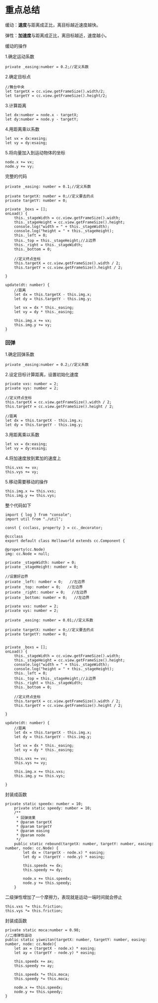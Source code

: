# 重点总结

缓动：**速度**与距离成正比，离目标越近速度越快。

弹性：**加速度**与距离成正比，离目标越近，速度越小。

缓动的操作

1.确定运动系数

	private _easing:number = 0.2;//定义系数

2.确定目标点

	//舞台中央
	let targetX = cc.view.getFrameSize().width/2;
	let targetY = cc.view.getFrameSize().height/2;

3.计算距离

	let dx:number = node.x - targetX;
	let dy:number = node.y - targetY;

4.用距离乘以系数

	let vx = dx:easing;
	let vy = dy:esaing;

5.将向量加入到运动物体的坐标

	node.x += vx;
	node.y += vy;

完整的代码
	
	private _easing: number = 0.1;//定义系数

    private targetX: number = 0;//定义要去的点
    private targetY: number = 0;

    private _boxs = [];
    onLoad() {
        this._stageWidth = cc.view.getFrameSize().width;
        this._stageHeight = cc.view.getFrameSize().height;
        console.log("width = " + this._stageWidth);
        console.log("height = " + this._stageHeight);
        this._left = 0;
        this._top = this._stageHeight;//上边界
        this._right = this._stageWidth;
        this._bottom = 0;

        //定义终点坐标
        this.targetX = cc.view.getFrameSize().width / 2;
        this.targetY = cc.view.getFrameSize().height / 2;

    }

    update(dt: number) {
        //距离
        let dx = this.targetX - this.img.x;
        let dy = this.targetY - this.img.y;

        let vx = dx * this._easing;
        let vy = dy * this._easing;

        this.img.x += vx;
        this.img.y += vy;
    }


### 回弹

1.确定回弹系数

	private _easing:number = 0.2;//定义系数

2.设定目标计算距离，设置初始化速度

	private vxs: number = 2;
    private vys: number = 2;

	//定义终点坐标
    this.targetX = cc.view.getFrameSize().width / 2;
    this.targetY = cc.view.getFrameSize().height / 2;
	
	//距离
    let dx = this.targetX - this.img.x;
    let dy = this.targetY - this.img.y;
	
3.用距离乘以系数

	let vx = dx:easing;
	let vy = dy:esaing;

4.将加速度放到累加的速度上
	
	this.vxs += vx;
    this.vys += vy; 

5.移动需要移动的操作

	this.img.x += this.vxs;
    this.img.y += this.vys;

整个代码如下

	import { log } from "console";
	import util from "./util";
	
	const { ccclass, property } = cc._decorator;
	
	@ccclass
	export default class Helloworld extends cc.Component {

    @property(cc.Node)
    img: cc.Node = null;

    private _stageWidth: number = 0;
    private _stageHeight: number = 0;

    //设置好边界
    private _left: number = 0;   //左边界
    private _top: number = 0;   //左边界
    private _right: number = 0;   //左边界
    private _bottom: number = 0;   //左边界

    private vxs: number = 2;
    private vys: number = 2;

    private _easing: number = 0.01;//定义系数

    private targetX: number = 0;//定义要去的点
    private targetY: number = 0;


    private _boxs = [];
    onLoad() {
        this._stageWidth = cc.view.getFrameSize().width;
        this._stageHeight = cc.view.getFrameSize().height;
        console.log("width = " + this._stageWidth);
        console.log("height = " + this._stageHeight);
        this._left = 0;
        this._top = this._stageHeight;//上边界
        this._right = this._stageWidth;
        this._bottom = 0;

        //定义终点坐标
        this.targetX = cc.view.getFrameSize().width / 2;
        this.targetY = cc.view.getFrameSize().height / 2;

    }

    update(dt: number) {
        //距离
        let dx = this.targetX - this.img.x;
        let dy = this.targetY - this.img.y;

        let vx = dx * this._easing;
        let vy = dy * this._easing;

        this.vxs += vx;
        this.vys += vy; 

        this.img.x += this.vxs;
        this.img.y += this.vys;

    }


封装成函数
	
	private static speedx: number = 10;
	    private static speedy: number = 10;
	    /**
	     * 回弹效果
	     * @param targetX 
	     * @param targetY 
	     * @param easing 
	     * @param node 
	     */
	    public static rebound(targetX: number, targetY: number, easing: number, node: cc.Node) {
	        let dx = (targetX - node.x) * easing;
	        let dy = (targetY - node.y) * easing;
	
	        this.speedx += dx;
	        this.speedy += dy;
	
	        node.x += this.speedx;
	        node.y += this.speedy;
	    }

二级弹性增加了一个摩擦力，表现就是运动一端时间就会停止
	
	this.vxs *= this.friction;
    this.vys *= this.friction;

封装成函数

	private static moca:number = 0.98;
	//二维弹性运动
    public static yiweitan(targetX: number, targetY: number, easing: number, node: cc.Node){
        let ax = (targetX - node.x) * easing;
        let ay = (targetY - node.y) * easing;

        this.speedx += ax;
        this.speedy += ay;

        this.speedx *= this.moca;
        this.speedy *= this.moca;

        node.x += this.speedx;
        node.y += this.speedy;
    }



